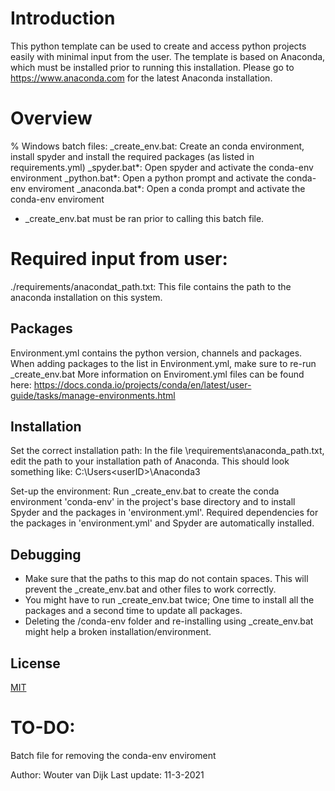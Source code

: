 # Introduction

This python template can be used to create and access python projects easily with minimal input from the user. 
The template is based on Anaconda, which must be installed prior to running this installation. 
Please go to https://www.anaconda.com for the latest Anaconda installation. 

# Overview

% Windows batch files:
 _create_env.bat: 	Create an conda environment, install spyder and install the required packages (as listed in requirements.yml)
    _spyder.bat*:	Open spyder and activate the conda-env environment 
    _python.bat*:	Open a python prompt and activate the conda-env enviroment
  _anaconda.bat*: 	Open a conda prompt and activate the conda-env enviroment
* _create_env.bat must be ran prior to calling this batch file.

# Required input from user:
./requirements/anacondat_path.txt: 	 This file contains the path to the anaconda installation on this system.

## Packages
Environment.yml contains the python version, channels and packages. When adding packages to the list in Environment.yml, make sure to re-run _create_env.bat
More information on Enviroment.yml files can be found here: https://docs.conda.io/projects/conda/en/latest/user-guide/tasks/manage-environments.html

## Installation
Set the correct installation path:
	In the file \requirements\anaconda_path.txt, edit the path to your installation path of Anaconda. 
	This should look something like:
		C:\Users\<userID>\Anaconda3

Set-up the environment:
	Run _create_env.bat to create the conda environment 'conda-env' in the project's base directory and to install Spyder and the packages in 'environment.yml'.
	Required dependencies for the packages in 'environment.yml' and Spyder are automatically installed.
	

## Debugging
* Make sure that the paths to this map do not contain spaces. This will prevent the _create_env.bat and other files to work correctly. 
* You might have to run _create_env.bat twice; One time to install all the packages and a second time to update all packages.
* Deleting the /conda-env folder and re-installing using _create_env.bat might help a broken installation/environment.

## License
[MIT](https://choosealicense.com/licenses/mit/)


# TO-DO:
Batch file for removing the conda-env enviroment


Author:			Wouter van Dijk
Last update: 	11-3-2021